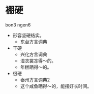 # 䙀硬
bon3 ngen6
+ 形容坚硬结实。
  * 东台方言词典
+ 干硬
  * 兴化方言词典
  - 湿衣裳冻得～的。
  - 年糕晒得～的。
+ 很硬
  * 泰州方言词典2
  - 这个咸鱼晒得～的，能摆好长时间。
